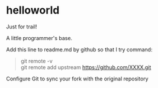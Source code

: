 helloworld
==========

Just for trail!

A little programmer's base.

Add this line to readme.md by github so that I try command:
>    git remote -v    
>    git remote add upstream https://github.com/XXXX.git

Configure Git to sync your fork with the original repository
